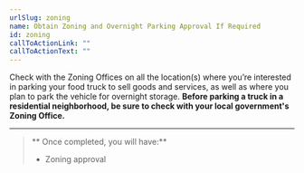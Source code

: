 ```yaml
---
urlSlug: zoning
name: Obtain Zoning and Overnight Parking Approval If Required
id: zoning
callToActionLink: ""
callToActionText: ""
---
```


Check with the Zoning Offices on all the location(s) where you’re interested in parking your food truck to sell goods and services, as well as where you plan to park the vehicle for overnight storage. **Before parking a truck in a residential neighborhood, be sure to check with your local government's Zoning Office.**

---

>** Once completed, you will have:**
>
>- Zoning approval